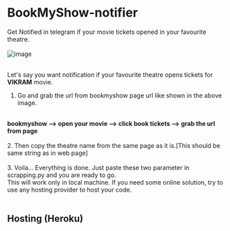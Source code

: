 # BookMyShow-notifier
Get Notified in telegram if your movie tickets opened in your favourite theatre.
<br>
<br>
![image](https://user-images.githubusercontent.com/75692359/170918735-8da774f8-d2f9-4d95-8bdb-363c09638856.png)
<br>
<br>

Let's say you want notification if your favourite theatre opens tickets for **VIKRAM** movie.
1. Go and grab the url from bookmyshow page url like shown in the above image. 
<br>
<strong>bookmyshow --> open your movie --> click book tickets --> grab the url from page</strong>
<br>
<br>
2. Then copy the theatre name from the same page as it is.[This should be same string as in web page]
<br><br>
3. Voila... Everything is done. Just paste these two parameter in scrapping.py and you are ready to go.
<br>
This will work only in local machine. If you need some online solution, try to use any hosting provider to host your code.
<br><br>

## Hosting (Heroku)
